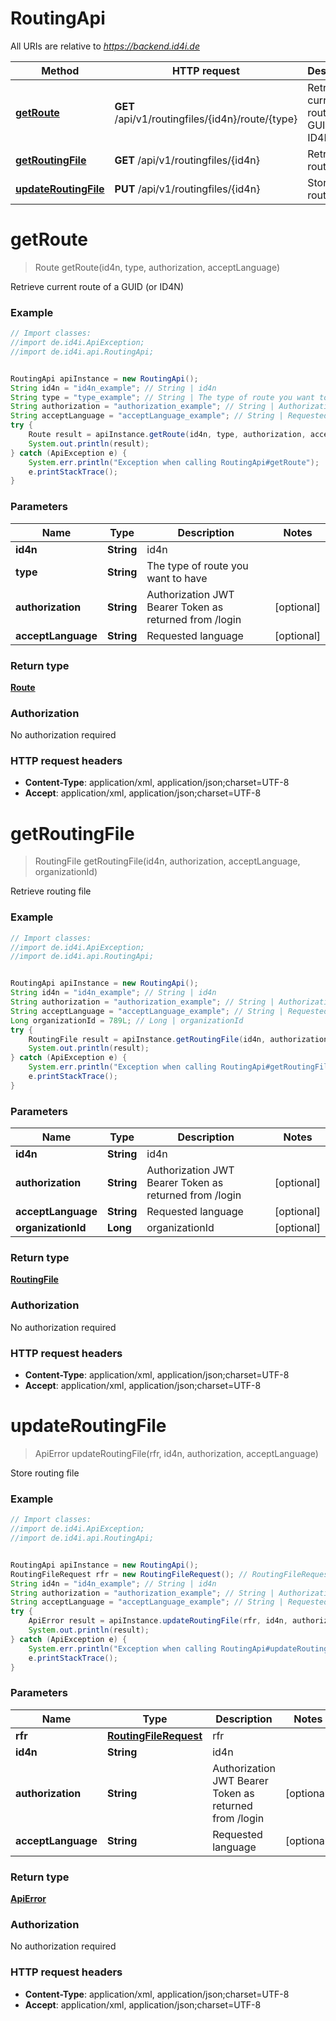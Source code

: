 # RoutingApi

All URIs are relative to *https://backend.id4i.de*

Method | HTTP request | Description
------------- | ------------- | -------------
[**getRoute**](RoutingApi.md#getRoute) | **GET** /api/v1/routingfiles/{id4n}/route/{type} | Retrieve current route of a GUID (or ID4N)
[**getRoutingFile**](RoutingApi.md#getRoutingFile) | **GET** /api/v1/routingfiles/{id4n} | Retrieve routing file
[**updateRoutingFile**](RoutingApi.md#updateRoutingFile) | **PUT** /api/v1/routingfiles/{id4n} | Store routing file


<a name="getRoute"></a>
# **getRoute**
> Route getRoute(id4n, type, authorization, acceptLanguage)

Retrieve current route of a GUID (or ID4N)

### Example
```java
// Import classes:
//import de.id4i.ApiException;
//import de.id4i.api.RoutingApi;


RoutingApi apiInstance = new RoutingApi();
String id4n = "id4n_example"; // String | id4n
String type = "type_example"; // String | The type of route you want to have
String authorization = "authorization_example"; // String | Authorization JWT Bearer Token as returned from /login
String acceptLanguage = "acceptLanguage_example"; // String | Requested language
try {
    Route result = apiInstance.getRoute(id4n, type, authorization, acceptLanguage);
    System.out.println(result);
} catch (ApiException e) {
    System.err.println("Exception when calling RoutingApi#getRoute");
    e.printStackTrace();
}
```

### Parameters

Name | Type | Description  | Notes
------------- | ------------- | ------------- | -------------
 **id4n** | **String**| id4n |
 **type** | **String**| The type of route you want to have |
 **authorization** | **String**| Authorization JWT Bearer Token as returned from /login | [optional]
 **acceptLanguage** | **String**| Requested language | [optional]

### Return type

[**Route**](Route.md)

### Authorization

No authorization required

### HTTP request headers

 - **Content-Type**: application/xml, application/json;charset=UTF-8
 - **Accept**: application/xml, application/json;charset=UTF-8

<a name="getRoutingFile"></a>
# **getRoutingFile**
> RoutingFile getRoutingFile(id4n, authorization, acceptLanguage, organizationId)

Retrieve routing file

### Example
```java
// Import classes:
//import de.id4i.ApiException;
//import de.id4i.api.RoutingApi;


RoutingApi apiInstance = new RoutingApi();
String id4n = "id4n_example"; // String | id4n
String authorization = "authorization_example"; // String | Authorization JWT Bearer Token as returned from /login
String acceptLanguage = "acceptLanguage_example"; // String | Requested language
Long organizationId = 789L; // Long | organizationId
try {
    RoutingFile result = apiInstance.getRoutingFile(id4n, authorization, acceptLanguage, organizationId);
    System.out.println(result);
} catch (ApiException e) {
    System.err.println("Exception when calling RoutingApi#getRoutingFile");
    e.printStackTrace();
}
```

### Parameters

Name | Type | Description  | Notes
------------- | ------------- | ------------- | -------------
 **id4n** | **String**| id4n |
 **authorization** | **String**| Authorization JWT Bearer Token as returned from /login | [optional]
 **acceptLanguage** | **String**| Requested language | [optional]
 **organizationId** | **Long**| organizationId | [optional]

### Return type

[**RoutingFile**](RoutingFile.md)

### Authorization

No authorization required

### HTTP request headers

 - **Content-Type**: application/xml, application/json;charset=UTF-8
 - **Accept**: application/xml, application/json;charset=UTF-8

<a name="updateRoutingFile"></a>
# **updateRoutingFile**
> ApiError updateRoutingFile(rfr, id4n, authorization, acceptLanguage)

Store routing file

### Example
```java
// Import classes:
//import de.id4i.ApiException;
//import de.id4i.api.RoutingApi;


RoutingApi apiInstance = new RoutingApi();
RoutingFileRequest rfr = new RoutingFileRequest(); // RoutingFileRequest | rfr
String id4n = "id4n_example"; // String | id4n
String authorization = "authorization_example"; // String | Authorization JWT Bearer Token as returned from /login
String acceptLanguage = "acceptLanguage_example"; // String | Requested language
try {
    ApiError result = apiInstance.updateRoutingFile(rfr, id4n, authorization, acceptLanguage);
    System.out.println(result);
} catch (ApiException e) {
    System.err.println("Exception when calling RoutingApi#updateRoutingFile");
    e.printStackTrace();
}
```

### Parameters

Name | Type | Description  | Notes
------------- | ------------- | ------------- | -------------
 **rfr** | [**RoutingFileRequest**](RoutingFileRequest.md)| rfr |
 **id4n** | **String**| id4n |
 **authorization** | **String**| Authorization JWT Bearer Token as returned from /login | [optional]
 **acceptLanguage** | **String**| Requested language | [optional]

### Return type

[**ApiError**](ApiError.md)

### Authorization

No authorization required

### HTTP request headers

 - **Content-Type**: application/xml, application/json;charset=UTF-8
 - **Accept**: application/xml, application/json;charset=UTF-8

